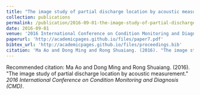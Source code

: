 ```yaml
---
title: "The image study of partial discharge location by acoustic measurement"
collection: publications
permalink: /publication/2016-09-01-the-image-study-of-partial-discharge-location-by-acoustic-measurement
date: 2016-09-01
venue: '2016 International Conference on Condition Monitoring and Diagnosis (CMD)'
paperurl: 'http://academicpages.github.io/files/paper7.pdf'
bibtex_url: 'http://academicpages.github.io/files/proceedings.bib'
citation: 'Ma Ao and Dong Ming and Rong Shuaiang. (2016). "The image study of partial discharge location by acoustic measurement." <i>2016 International Conference on Condition Monitoring and Diagnosis (CMD)</i>.'
---
```


Recommended citation: Ma Ao and Dong Ming and Rong Shuaiang. (2016). "The image study of partial discharge location by acoustic measurement." <i>2016 International Conference on Condition Monitoring and Diagnosis (CMD)</i>.
